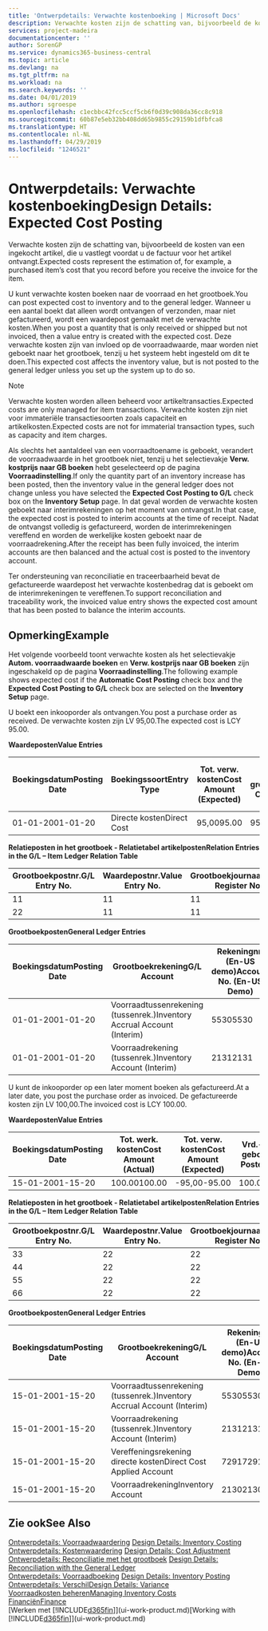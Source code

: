 ```yaml
---
title: 'Ontwerpdetails: Verwachte kostenboeking | Microsoft Docs'
description: Verwachte kosten zijn de schatting van, bijvoorbeeld de kosten van een ingekocht artikel, die u vastlegt voordat u de factuur voor het artikel ontvangt.
services: project-madeira
documentationcenter: ''
author: SorenGP
ms.service: dynamics365-business-central
ms.topic: article
ms.devlang: na
ms.tgt_pltfrm: na
ms.workload: na
ms.search.keywords: ''
ms.date: 04/01/2019
ms.author: sgroespe
ms.openlocfilehash: c1ecbbc42fcc5ccf5cb6f0d39c908da36cc8c918
ms.sourcegitcommit: 60b87e5eb32bb408dd65b9855c29159b1dfbfca8
ms.translationtype: HT
ms.contentlocale: nl-NL
ms.lasthandoff: 04/29/2019
ms.locfileid: "1246521"
---
```

# <a name="design-details-expected-cost-posting"></a><span data-ttu-id="2d373-103">Ontwerpdetails: Verwachte kostenboeking</span><span class="sxs-lookup"><span data-stu-id="2d373-103">Design Details: Expected Cost Posting</span></span>
<span data-ttu-id="2d373-104">Verwachte kosten zijn de schatting van, bijvoorbeeld de kosten van een ingekocht artikel, die u vastlegt voordat u de factuur voor het artikel ontvangt.</span><span class="sxs-lookup"><span data-stu-id="2d373-104">Expected costs represent the estimation of, for example, a purchased item’s cost that you record before you receive the invoice for the item.</span></span>  

 <span data-ttu-id="2d373-105">U kunt verwachte kosten boeken naar de voorraad en het grootboek.</span><span class="sxs-lookup"><span data-stu-id="2d373-105">You can post expected cost to inventory and to the general ledger.</span></span> <span data-ttu-id="2d373-106">Wanneer u een aantal boekt dat alleen wordt ontvangen of verzonden, maar niet gefactureerd, wordt een waardepost gemaakt met de verwachte kosten.</span><span class="sxs-lookup"><span data-stu-id="2d373-106">When you post a quantity that is only received or shipped but not invoiced, then a value entry is created with the expected cost.</span></span> <span data-ttu-id="2d373-107">Deze verwachte kosten zijn van invloed op de voorraadwaarde, maar worden niet geboekt naar het grootboek, tenzij u het systeem hebt ingesteld om dit te doen.</span><span class="sxs-lookup"><span data-stu-id="2d373-107">This expected cost affects the inventory value, but is not posted to the general ledger unless you set up the system up to do so.</span></span>  

> [!NOTE]  
>  <span data-ttu-id="2d373-108">Verwachte kosten worden alleen beheerd voor artikeltransacties.</span><span class="sxs-lookup"><span data-stu-id="2d373-108">Expected costs are only managed for item transactions.</span></span> <span data-ttu-id="2d373-109">Verwachte kosten zijn niet voor immateriële transactiesoorten zoals capaciteit en artikelkosten.</span><span class="sxs-lookup"><span data-stu-id="2d373-109">Expected costs are not for immaterial transaction types, such as capacity and item charges.</span></span>  

 <span data-ttu-id="2d373-110">Als slechts het aantaldeel van een voorraadtoename is geboekt, verandert de voorraadwaarde in het grootboek niet, tenzij u het selectievakje **Verw. kostprijs naar GB boeken** hebt geselecteerd op de pagina **Voorraadinstelling**.</span><span class="sxs-lookup"><span data-stu-id="2d373-110">If only the quantity part of an inventory increase has been posted, then the inventory value in the general ledger does not change unless you have selected the **Expected Cost Posting to G/L** check box on the **Inventory Setup** page.</span></span> <span data-ttu-id="2d373-111">In dat geval worden de verwachte kosten geboekt naar interimrekeningen op het moment van ontvangst.</span><span class="sxs-lookup"><span data-stu-id="2d373-111">In that case, the expected cost is posted to interim accounts at the time of receipt.</span></span> <span data-ttu-id="2d373-112">Nadat de ontvangst volledig is gefactureerd, worden de interimrekeningen vereffend en worden de werkelijke kosten geboekt naar de voorraadrekening.</span><span class="sxs-lookup"><span data-stu-id="2d373-112">After the receipt has been fully invoiced, the interim accounts are then balanced and the actual cost is posted to the inventory account.</span></span>  

 <span data-ttu-id="2d373-113">Ter ondersteuning van reconciliatie en traceerbaarheid bevat de gefactureerde waardepost het verwachte kostenbedrag dat is geboekt om de interimrekeningen te vereffenen.</span><span class="sxs-lookup"><span data-stu-id="2d373-113">To support reconciliation and traceability work, the invoiced value entry shows the expected cost amount that has been posted to balance the interim accounts.</span></span>  

## <a name="example"></a><span data-ttu-id="2d373-114">Opmerking</span><span class="sxs-lookup"><span data-stu-id="2d373-114">Example</span></span>  
 <span data-ttu-id="2d373-115">Het volgende voorbeeld toont verwachte kosten als het selectievakje **Autom. voorraadwaarde boeken** en **Verw. kostprijs naar GB boeken** zijn ingeschakeld op de pagina **Voorraadinstelling**.</span><span class="sxs-lookup"><span data-stu-id="2d373-115">The following example shows expected cost if the **Automatic Cost Posting** check box and the **Expected Cost Posting to G/L** check box are selected on the **Inventory Setup** page.</span></span>  

 <span data-ttu-id="2d373-116">U boekt een inkooporder als ontvangen.</span><span class="sxs-lookup"><span data-stu-id="2d373-116">You post a purchase order as received.</span></span> <span data-ttu-id="2d373-117">De verwachte kosten zijn LV 95,00.</span><span class="sxs-lookup"><span data-stu-id="2d373-117">The expected cost is LCY 95.00.</span></span>  

 <span data-ttu-id="2d373-118">**Waardeposten**</span><span class="sxs-lookup"><span data-stu-id="2d373-118">**Value Entries**</span></span>  

|<span data-ttu-id="2d373-119">Boekingsdatum</span><span class="sxs-lookup"><span data-stu-id="2d373-119">Posting Date</span></span>|<span data-ttu-id="2d373-120">Boekingssoort</span><span class="sxs-lookup"><span data-stu-id="2d373-120">Entry Type</span></span>|<span data-ttu-id="2d373-121">Tot. verw. kosten</span><span class="sxs-lookup"><span data-stu-id="2d373-121">Cost Amount (Expected)</span></span>|<span data-ttu-id="2d373-122">Verw. kostn geboekt nr grootbk</span><span class="sxs-lookup"><span data-stu-id="2d373-122">Expected Cost Posted to G/L</span></span>|<span data-ttu-id="2d373-123">Verwachte kosten</span><span class="sxs-lookup"><span data-stu-id="2d373-123">Expected Cost</span></span>|<span data-ttu-id="2d373-124">Artikelpostnr.</span><span class="sxs-lookup"><span data-stu-id="2d373-124">Item Ledger Entry No.</span></span>|<span data-ttu-id="2d373-125">Volgnummer</span><span class="sxs-lookup"><span data-stu-id="2d373-125">Entry No.</span></span>|  
|------------------|----------------|------------------------------|----------------------------------|-------------------|---------------------------|---------------|  
|<span data-ttu-id="2d373-126">01-01-20</span><span class="sxs-lookup"><span data-stu-id="2d373-126">01-01-20</span></span>|<span data-ttu-id="2d373-127">Directe kosten</span><span class="sxs-lookup"><span data-stu-id="2d373-127">Direct Cost</span></span>|<span data-ttu-id="2d373-128">95,00</span><span class="sxs-lookup"><span data-stu-id="2d373-128">95.00</span></span>|<span data-ttu-id="2d373-129">95,00</span><span class="sxs-lookup"><span data-stu-id="2d373-129">95.00</span></span>|<span data-ttu-id="2d373-130">Ja</span><span class="sxs-lookup"><span data-stu-id="2d373-130">Yes</span></span>|<span data-ttu-id="2d373-131">1</span><span class="sxs-lookup"><span data-stu-id="2d373-131">1</span></span>|<span data-ttu-id="2d373-132">1</span><span class="sxs-lookup"><span data-stu-id="2d373-132">1</span></span>|  

 <span data-ttu-id="2d373-133">**Relatieposten in het grootboek - Relatietabel artikelposten**</span><span class="sxs-lookup"><span data-stu-id="2d373-133">**Relation Entries in the G/L – Item Ledger Relation Table**</span></span>  

|<span data-ttu-id="2d373-134">Grootboekpostnr.</span><span class="sxs-lookup"><span data-stu-id="2d373-134">G/L Entry No.</span></span>|<span data-ttu-id="2d373-135">Waardepostnr.</span><span class="sxs-lookup"><span data-stu-id="2d373-135">Value Entry No.</span></span>|<span data-ttu-id="2d373-136">Grootboekjournaalnr.</span><span class="sxs-lookup"><span data-stu-id="2d373-136">G/L Register No.</span></span>|  
|--------------------|---------------------|-----------------------|  
|<span data-ttu-id="2d373-137">1</span><span class="sxs-lookup"><span data-stu-id="2d373-137">1</span></span>|<span data-ttu-id="2d373-138">1</span><span class="sxs-lookup"><span data-stu-id="2d373-138">1</span></span>|<span data-ttu-id="2d373-139">1</span><span class="sxs-lookup"><span data-stu-id="2d373-139">1</span></span>|  
|<span data-ttu-id="2d373-140">2</span><span class="sxs-lookup"><span data-stu-id="2d373-140">2</span></span>|<span data-ttu-id="2d373-141">1</span><span class="sxs-lookup"><span data-stu-id="2d373-141">1</span></span>|<span data-ttu-id="2d373-142">1</span><span class="sxs-lookup"><span data-stu-id="2d373-142">1</span></span>|  

 <span data-ttu-id="2d373-143">**Grootboekposten**</span><span class="sxs-lookup"><span data-stu-id="2d373-143">**General Ledger Entries**</span></span>  

|<span data-ttu-id="2d373-144">Boekingsdatum</span><span class="sxs-lookup"><span data-stu-id="2d373-144">Posting Date</span></span>|<span data-ttu-id="2d373-145">Grootboekrekening</span><span class="sxs-lookup"><span data-stu-id="2d373-145">G/L Account</span></span>|<span data-ttu-id="2d373-146">Rekeningnr. (En-US demo)</span><span class="sxs-lookup"><span data-stu-id="2d373-146">Account No. (En-US Demo)</span></span>|<span data-ttu-id="2d373-147">Bedrag</span><span class="sxs-lookup"><span data-stu-id="2d373-147">Amount</span></span>|<span data-ttu-id="2d373-148">Volgnummer</span><span class="sxs-lookup"><span data-stu-id="2d373-148">Entry No.</span></span>|  
|------------------|------------------|---------------------------------|------------|---------------|  
|<span data-ttu-id="2d373-149">01-01-20</span><span class="sxs-lookup"><span data-stu-id="2d373-149">01-01-20</span></span>|<span data-ttu-id="2d373-150">Voorraadtussenrekening (tussenrek.)</span><span class="sxs-lookup"><span data-stu-id="2d373-150">Inventory Accrual Account (Interim)</span></span>|<span data-ttu-id="2d373-151">5530</span><span class="sxs-lookup"><span data-stu-id="2d373-151">5530</span></span>|<span data-ttu-id="2d373-152">-95,00</span><span class="sxs-lookup"><span data-stu-id="2d373-152">-95.00</span></span>|<span data-ttu-id="2d373-153">2</span><span class="sxs-lookup"><span data-stu-id="2d373-153">2</span></span>|  
|<span data-ttu-id="2d373-154">01-01-20</span><span class="sxs-lookup"><span data-stu-id="2d373-154">01-01-20</span></span>|<span data-ttu-id="2d373-155">Voorraadrekening (tussenrek.)</span><span class="sxs-lookup"><span data-stu-id="2d373-155">Inventory Account (Interim)</span></span>|<span data-ttu-id="2d373-156">2131</span><span class="sxs-lookup"><span data-stu-id="2d373-156">2131</span></span>|<span data-ttu-id="2d373-157">95,00</span><span class="sxs-lookup"><span data-stu-id="2d373-157">95.00</span></span>|<span data-ttu-id="2d373-158">1</span><span class="sxs-lookup"><span data-stu-id="2d373-158">1</span></span>|  

 <span data-ttu-id="2d373-159">U kunt de inkooporder op een later moment boeken als gefactureerd.</span><span class="sxs-lookup"><span data-stu-id="2d373-159">At a later date, you post the purchase order as invoiced.</span></span> <span data-ttu-id="2d373-160">De gefactureerde kosten zijn LV 100,00.</span><span class="sxs-lookup"><span data-stu-id="2d373-160">The invoiced cost is LCY 100.00.</span></span>  

 <span data-ttu-id="2d373-161">**Waardeposten**</span><span class="sxs-lookup"><span data-stu-id="2d373-161">**Value Entries**</span></span>  

|<span data-ttu-id="2d373-162">Boekingsdatum</span><span class="sxs-lookup"><span data-stu-id="2d373-162">Posting Date</span></span>|<span data-ttu-id="2d373-163">Tot. werk. kosten</span><span class="sxs-lookup"><span data-stu-id="2d373-163">Cost Amount (Actual)</span></span>|<span data-ttu-id="2d373-164">Tot. verw. kosten</span><span class="sxs-lookup"><span data-stu-id="2d373-164">Cost Amount (Expected)</span></span>|<span data-ttu-id="2d373-165">Vrd.-waarde geboekt</span><span class="sxs-lookup"><span data-stu-id="2d373-165">Cost Posted to G/L</span></span>|<span data-ttu-id="2d373-166">Verwachte kosten</span><span class="sxs-lookup"><span data-stu-id="2d373-166">Expected Cost</span></span>|<span data-ttu-id="2d373-167">Artikelpostnr.</span><span class="sxs-lookup"><span data-stu-id="2d373-167">Item Ledger Entry No.</span></span>|<span data-ttu-id="2d373-168">Volgnummer</span><span class="sxs-lookup"><span data-stu-id="2d373-168">Entry No.</span></span>|  
|------------------|----------------------------|------------------------------|-------------------------|-------------------|---------------------------|---------------|  
|<span data-ttu-id="2d373-169">15-01-20</span><span class="sxs-lookup"><span data-stu-id="2d373-169">01-15-20</span></span>|<span data-ttu-id="2d373-170">100.00</span><span class="sxs-lookup"><span data-stu-id="2d373-170">100.00</span></span>|<span data-ttu-id="2d373-171">-95,00</span><span class="sxs-lookup"><span data-stu-id="2d373-171">-95.00</span></span>|<span data-ttu-id="2d373-172">100.00</span><span class="sxs-lookup"><span data-stu-id="2d373-172">100.00</span></span>|<span data-ttu-id="2d373-173">Nee</span><span class="sxs-lookup"><span data-stu-id="2d373-173">No</span></span>|<span data-ttu-id="2d373-174">1</span><span class="sxs-lookup"><span data-stu-id="2d373-174">1</span></span>|<span data-ttu-id="2d373-175">2</span><span class="sxs-lookup"><span data-stu-id="2d373-175">2</span></span>|  

 <span data-ttu-id="2d373-176">**Relatieposten in het grootboek - Relatietabel artikelposten**</span><span class="sxs-lookup"><span data-stu-id="2d373-176">**Relation Entries in the G/L – Item Ledger Relation Table**</span></span>  

|<span data-ttu-id="2d373-177">Grootboekpostnr.</span><span class="sxs-lookup"><span data-stu-id="2d373-177">G/L Entry No.</span></span>|<span data-ttu-id="2d373-178">Waardepostnr.</span><span class="sxs-lookup"><span data-stu-id="2d373-178">Value Entry No.</span></span>|<span data-ttu-id="2d373-179">Grootboekjournaalnr.</span><span class="sxs-lookup"><span data-stu-id="2d373-179">G/L Register No.</span></span>|  
|--------------------|---------------------|-----------------------|  
|<span data-ttu-id="2d373-180">3</span><span class="sxs-lookup"><span data-stu-id="2d373-180">3</span></span>|<span data-ttu-id="2d373-181">2</span><span class="sxs-lookup"><span data-stu-id="2d373-181">2</span></span>|<span data-ttu-id="2d373-182">2</span><span class="sxs-lookup"><span data-stu-id="2d373-182">2</span></span>|  
|<span data-ttu-id="2d373-183">4</span><span class="sxs-lookup"><span data-stu-id="2d373-183">4</span></span>|<span data-ttu-id="2d373-184">2</span><span class="sxs-lookup"><span data-stu-id="2d373-184">2</span></span>|<span data-ttu-id="2d373-185">2</span><span class="sxs-lookup"><span data-stu-id="2d373-185">2</span></span>|  
|<span data-ttu-id="2d373-186">5</span><span class="sxs-lookup"><span data-stu-id="2d373-186">5</span></span>|<span data-ttu-id="2d373-187">2</span><span class="sxs-lookup"><span data-stu-id="2d373-187">2</span></span>|<span data-ttu-id="2d373-188">2</span><span class="sxs-lookup"><span data-stu-id="2d373-188">2</span></span>|  
|<span data-ttu-id="2d373-189">6</span><span class="sxs-lookup"><span data-stu-id="2d373-189">6</span></span>|<span data-ttu-id="2d373-190">2</span><span class="sxs-lookup"><span data-stu-id="2d373-190">2</span></span>|<span data-ttu-id="2d373-191">2</span><span class="sxs-lookup"><span data-stu-id="2d373-191">2</span></span>|  

 <span data-ttu-id="2d373-192">**Grootboekposten**</span><span class="sxs-lookup"><span data-stu-id="2d373-192">**General Ledger Entries**</span></span>  

|<span data-ttu-id="2d373-193">Boekingsdatum</span><span class="sxs-lookup"><span data-stu-id="2d373-193">Posting Date</span></span>|<span data-ttu-id="2d373-194">Grootboekrekening</span><span class="sxs-lookup"><span data-stu-id="2d373-194">G/L Account</span></span>|<span data-ttu-id="2d373-195">Rekeningnr. (En-US demo)</span><span class="sxs-lookup"><span data-stu-id="2d373-195">Account No. (En-US Demo)</span></span>|<span data-ttu-id="2d373-196">Bedrag</span><span class="sxs-lookup"><span data-stu-id="2d373-196">Amount</span></span>|<span data-ttu-id="2d373-197">Volgnummer</span><span class="sxs-lookup"><span data-stu-id="2d373-197">Entry No.</span></span>|  
|------------------|------------------|---------------------------------|------------|---------------|  
|<span data-ttu-id="2d373-198">15-01-20</span><span class="sxs-lookup"><span data-stu-id="2d373-198">01-15-20</span></span>|<span data-ttu-id="2d373-199">Voorraadtussenrekening (tussenrek.)</span><span class="sxs-lookup"><span data-stu-id="2d373-199">Inventory Accrual Account (Interim)</span></span>|<span data-ttu-id="2d373-200">5530</span><span class="sxs-lookup"><span data-stu-id="2d373-200">5530</span></span>|<span data-ttu-id="2d373-201">95,00</span><span class="sxs-lookup"><span data-stu-id="2d373-201">95.00</span></span>|<span data-ttu-id="2d373-202">4</span><span class="sxs-lookup"><span data-stu-id="2d373-202">4</span></span>|  
|<span data-ttu-id="2d373-203">15-01-20</span><span class="sxs-lookup"><span data-stu-id="2d373-203">01-15-20</span></span>|<span data-ttu-id="2d373-204">Voorraadrekening (tussenrek.)</span><span class="sxs-lookup"><span data-stu-id="2d373-204">Inventory Account (Interim)</span></span>|<span data-ttu-id="2d373-205">2131</span><span class="sxs-lookup"><span data-stu-id="2d373-205">2131</span></span>|<span data-ttu-id="2d373-206">-95,00</span><span class="sxs-lookup"><span data-stu-id="2d373-206">-95.00</span></span>|<span data-ttu-id="2d373-207">3</span><span class="sxs-lookup"><span data-stu-id="2d373-207">3</span></span>|  
|<span data-ttu-id="2d373-208">15-01-20</span><span class="sxs-lookup"><span data-stu-id="2d373-208">01-15-20</span></span>|<span data-ttu-id="2d373-209">Vereffeningsrekening directe kosten</span><span class="sxs-lookup"><span data-stu-id="2d373-209">Direct Cost Applied Account</span></span>|<span data-ttu-id="2d373-210">7291</span><span class="sxs-lookup"><span data-stu-id="2d373-210">7291</span></span>|<span data-ttu-id="2d373-211">-100</span><span class="sxs-lookup"><span data-stu-id="2d373-211">-100</span></span>|<span data-ttu-id="2d373-212">6</span><span class="sxs-lookup"><span data-stu-id="2d373-212">6</span></span>|  
|<span data-ttu-id="2d373-213">15-01-20</span><span class="sxs-lookup"><span data-stu-id="2d373-213">01-15-20</span></span>|<span data-ttu-id="2d373-214">Voorraadrekening</span><span class="sxs-lookup"><span data-stu-id="2d373-214">Inventory Account</span></span>|<span data-ttu-id="2d373-215">2130</span><span class="sxs-lookup"><span data-stu-id="2d373-215">2130</span></span>|<span data-ttu-id="2d373-216">100</span><span class="sxs-lookup"><span data-stu-id="2d373-216">100</span></span>|<span data-ttu-id="2d373-217">5</span><span class="sxs-lookup"><span data-stu-id="2d373-217">5</span></span>|  

## <a name="see-also"></a><span data-ttu-id="2d373-218">Zie ook</span><span class="sxs-lookup"><span data-stu-id="2d373-218">See Also</span></span>
 <span data-ttu-id="2d373-219">[Ontwerpdetails: Voorraadwaardering](design-details-inventory-costing.md) </span><span class="sxs-lookup"><span data-stu-id="2d373-219">[Design Details: Inventory Costing](design-details-inventory-costing.md) </span></span>  
 <span data-ttu-id="2d373-220">[Ontwerpdetails: Kostenwaardering](design-details-cost-adjustment.md) </span><span class="sxs-lookup"><span data-stu-id="2d373-220">[Design Details: Cost Adjustment](design-details-cost-adjustment.md) </span></span>  
 <span data-ttu-id="2d373-221">[Ontwerpdetails: Reconciliatie met het grootboek](design-details-reconciliation-with-the-general-ledger.md) </span><span class="sxs-lookup"><span data-stu-id="2d373-221">[Design Details: Reconciliation with the General Ledger](design-details-reconciliation-with-the-general-ledger.md) </span></span>  
 <span data-ttu-id="2d373-222">[Ontwerpdetails: Voorraadboeking](design-details-inventory-posting.md) </span><span class="sxs-lookup"><span data-stu-id="2d373-222">[Design Details: Inventory Posting](design-details-inventory-posting.md) </span></span>  
 [<span data-ttu-id="2d373-223">Ontwerpdetails: Verschil</span><span class="sxs-lookup"><span data-stu-id="2d373-223">Design Details: Variance</span></span>](design-details-variance.md)  
 [<span data-ttu-id="2d373-224">Voorraadkosten beheren</span><span class="sxs-lookup"><span data-stu-id="2d373-224">Managing Inventory Costs</span></span>](finance-manage-inventory-costs.md)  
 [<span data-ttu-id="2d373-225">Financiën</span><span class="sxs-lookup"><span data-stu-id="2d373-225">Finance</span></span>](finance.md)  
 <span data-ttu-id="2d373-226">[Werken met [!INCLUDE[d365fin](includes/d365fin_md.md)]](ui-work-product.md)</span><span class="sxs-lookup"><span data-stu-id="2d373-226">[Working with [!INCLUDE[d365fin](includes/d365fin_md.md)]](ui-work-product.md)</span></span>
